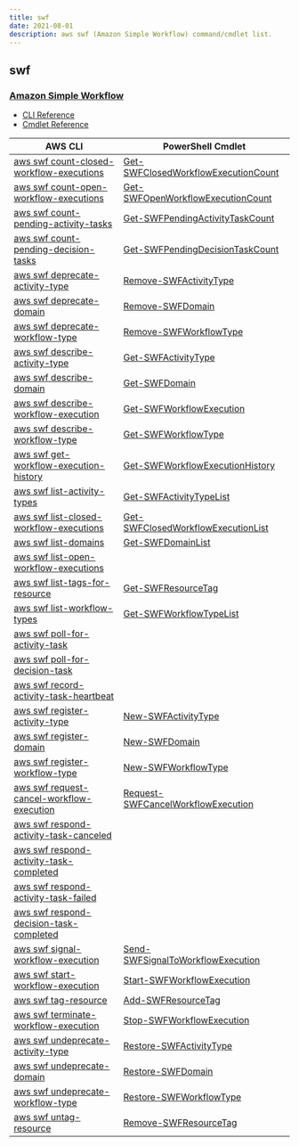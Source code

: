```yaml
---
title: swf
date: 2021-08-01
description: aws swf (Amazon Simple Workflow) command/cmdlet list.
---
```


## swf

### [Amazon Simple Workflow](https://aws.amazon.com/swf/)

* [CLI Reference](https://docs.aws.amazon.com/cli/latest/reference/swf/index.html)
* [Cmdlet Reference](https://docs.aws.amazon.com/powershell/latest/reference/items/AWS_Simple_Workflow_Service_cmdlets.html)

|AWS CLI|PowerShell Cmdlet|
|----|----|
|[aws swf count-closed-workflow-executions](https://docs.aws.amazon.com/cli/latest/reference/swf/count-closed-workflow-executions.html)|[Get-SWFClosedWorkflowExecutionCount](https://docs.aws.amazon.com/powershell/latest/reference/items/Get-SWFClosedWorkflowExecutionCount.html)|
|[aws swf count-open-workflow-executions](https://docs.aws.amazon.com/cli/latest/reference/swf/count-open-workflow-executions.html)|[Get-SWFOpenWorkflowExecutionCount](https://docs.aws.amazon.com/powershell/latest/reference/items/Get-SWFOpenWorkflowExecutionCount.html)|
|[aws swf count-pending-activity-tasks](https://docs.aws.amazon.com/cli/latest/reference/swf/count-pending-activity-tasks.html)|[Get-SWFPendingActivityTaskCount](https://docs.aws.amazon.com/powershell/latest/reference/items/Get-SWFPendingActivityTaskCount.html)|
|[aws swf count-pending-decision-tasks](https://docs.aws.amazon.com/cli/latest/reference/swf/count-pending-decision-tasks.html)|[Get-SWFPendingDecisionTaskCount](https://docs.aws.amazon.com/powershell/latest/reference/items/Get-SWFPendingDecisionTaskCount.html)|
|[aws swf deprecate-activity-type](https://docs.aws.amazon.com/cli/latest/reference/swf/deprecate-activity-type.html)|[Remove-SWFActivityType](https://docs.aws.amazon.com/powershell/latest/reference/items/Remove-SWFActivityType.html)|
|[aws swf deprecate-domain](https://docs.aws.amazon.com/cli/latest/reference/swf/deprecate-domain.html)|[Remove-SWFDomain](https://docs.aws.amazon.com/powershell/latest/reference/items/Remove-SWFDomain.html)|
|[aws swf deprecate-workflow-type](https://docs.aws.amazon.com/cli/latest/reference/swf/deprecate-workflow-type.html)|[Remove-SWFWorkflowType](https://docs.aws.amazon.com/powershell/latest/reference/items/Remove-SWFWorkflowType.html)|
|[aws swf describe-activity-type](https://docs.aws.amazon.com/cli/latest/reference/swf/describe-activity-type.html)|[Get-SWFActivityType](https://docs.aws.amazon.com/powershell/latest/reference/items/Get-SWFActivityType.html)|
|[aws swf describe-domain](https://docs.aws.amazon.com/cli/latest/reference/swf/describe-domain.html)|[Get-SWFDomain](https://docs.aws.amazon.com/powershell/latest/reference/items/Get-SWFDomain.html)|
|[aws swf describe-workflow-execution](https://docs.aws.amazon.com/cli/latest/reference/swf/describe-workflow-execution.html)|[Get-SWFWorkflowExecution](https://docs.aws.amazon.com/powershell/latest/reference/items/Get-SWFWorkflowExecution.html)|
|[aws swf describe-workflow-type](https://docs.aws.amazon.com/cli/latest/reference/swf/describe-workflow-type.html)|[Get-SWFWorkflowType](https://docs.aws.amazon.com/powershell/latest/reference/items/Get-SWFWorkflowType.html)|
|[aws swf get-workflow-execution-history](https://docs.aws.amazon.com/cli/latest/reference/swf/get-workflow-execution-history.html)|[Get-SWFWorkflowExecutionHistory](https://docs.aws.amazon.com/powershell/latest/reference/items/Get-SWFWorkflowExecutionHistory.html)|
|[aws swf list-activity-types](https://docs.aws.amazon.com/cli/latest/reference/swf/list-activity-types.html)|[Get-SWFActivityTypeList](https://docs.aws.amazon.com/powershell/latest/reference/items/Get-SWFActivityTypeList.html)|
|[aws swf list-closed-workflow-executions](https://docs.aws.amazon.com/cli/latest/reference/swf/list-closed-workflow-executions.html)|[Get-SWFClosedWorkflowExecutionList](https://docs.aws.amazon.com/powershell/latest/reference/items/Get-SWFClosedWorkflowExecutionList.html)|
|[aws swf list-domains](https://docs.aws.amazon.com/cli/latest/reference/swf/list-domains.html)|[Get-SWFDomainList](https://docs.aws.amazon.com/powershell/latest/reference/items/Get-SWFDomainList.html)|
|[aws swf list-open-workflow-executions](https://docs.aws.amazon.com/cli/latest/reference/swf/list-open-workflow-executions.html)||
|[aws swf list-tags-for-resource](https://docs.aws.amazon.com/cli/latest/reference/swf/list-tags-for-resource.html)|[Get-SWFResourceTag](https://docs.aws.amazon.com/powershell/latest/reference/items/Get-SWFResourceTag.html)|
|[aws swf list-workflow-types](https://docs.aws.amazon.com/cli/latest/reference/swf/list-workflow-types.html)|[Get-SWFWorkflowTypeList](https://docs.aws.amazon.com/powershell/latest/reference/items/Get-SWFWorkflowTypeList.html)|
|[aws swf poll-for-activity-task](https://docs.aws.amazon.com/cli/latest/reference/swf/poll-for-activity-task.html)||
|[aws swf poll-for-decision-task](https://docs.aws.amazon.com/cli/latest/reference/swf/poll-for-decision-task.html)||
|[aws swf record-activity-task-heartbeat](https://docs.aws.amazon.com/cli/latest/reference/swf/record-activity-task-heartbeat.html)||
|[aws swf register-activity-type](https://docs.aws.amazon.com/cli/latest/reference/swf/register-activity-type.html)|[New-SWFActivityType](https://docs.aws.amazon.com/powershell/latest/reference/items/New-SWFActivityType.html)|
|[aws swf register-domain](https://docs.aws.amazon.com/cli/latest/reference/swf/register-domain.html)|[New-SWFDomain](https://docs.aws.amazon.com/powershell/latest/reference/items/New-SWFDomain.html)|
|[aws swf register-workflow-type](https://docs.aws.amazon.com/cli/latest/reference/swf/register-workflow-type.html)|[New-SWFWorkflowType](https://docs.aws.amazon.com/powershell/latest/reference/items/New-SWFWorkflowType.html)|
|[aws swf request-cancel-workflow-execution](https://docs.aws.amazon.com/cli/latest/reference/swf/request-cancel-workflow-execution.html)|[Request-SWFCancelWorkflowExecution](https://docs.aws.amazon.com/powershell/latest/reference/items/Request-SWFCancelWorkflowExecution.html)|
|[aws swf respond-activity-task-canceled](https://docs.aws.amazon.com/cli/latest/reference/swf/respond-activity-task-canceled.html)||
|[aws swf respond-activity-task-completed](https://docs.aws.amazon.com/cli/latest/reference/swf/respond-activity-task-completed.html)||
|[aws swf respond-activity-task-failed](https://docs.aws.amazon.com/cli/latest/reference/swf/respond-activity-task-failed.html)||
|[aws swf respond-decision-task-completed](https://docs.aws.amazon.com/cli/latest/reference/swf/respond-decision-task-completed.html)||
|[aws swf signal-workflow-execution](https://docs.aws.amazon.com/cli/latest/reference/swf/signal-workflow-execution.html)|[Send-SWFSignalToWorkflowExecution](https://docs.aws.amazon.com/powershell/latest/reference/items/Send-SWFSignalToWorkflowExecution.html)|
|[aws swf start-workflow-execution](https://docs.aws.amazon.com/cli/latest/reference/swf/start-workflow-execution.html)|[Start-SWFWorkflowExecution](https://docs.aws.amazon.com/powershell/latest/reference/items/Start-SWFWorkflowExecution.html)|
|[aws swf tag-resource](https://docs.aws.amazon.com/cli/latest/reference/swf/tag-resource.html)|[Add-SWFResourceTag](https://docs.aws.amazon.com/powershell/latest/reference/items/Add-SWFResourceTag.html)|
|[aws swf terminate-workflow-execution](https://docs.aws.amazon.com/cli/latest/reference/swf/terminate-workflow-execution.html)|[Stop-SWFWorkflowExecution](https://docs.aws.amazon.com/powershell/latest/reference/items/Stop-SWFWorkflowExecution.html)|
|[aws swf undeprecate-activity-type](https://docs.aws.amazon.com/cli/latest/reference/swf/undeprecate-activity-type.html)|[Restore-SWFActivityType](https://docs.aws.amazon.com/powershell/latest/reference/items/Restore-SWFActivityType.html)|
|[aws swf undeprecate-domain](https://docs.aws.amazon.com/cli/latest/reference/swf/undeprecate-domain.html)|[Restore-SWFDomain](https://docs.aws.amazon.com/powershell/latest/reference/items/Restore-SWFDomain.html)|
|[aws swf undeprecate-workflow-type](https://docs.aws.amazon.com/cli/latest/reference/swf/undeprecate-workflow-type.html)|[Restore-SWFWorkflowType](https://docs.aws.amazon.com/powershell/latest/reference/items/Restore-SWFWorkflowType.html)|
|[aws swf untag-resource](https://docs.aws.amazon.com/cli/latest/reference/swf/untag-resource.html)|[Remove-SWFResourceTag](https://docs.aws.amazon.com/powershell/latest/reference/items/Remove-SWFResourceTag.html)|

